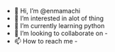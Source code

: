 - 👋 Hi, I’m @enmamachi
- 👀 I’m interested in alot of thing
- 🌱 I’m currently learning python
- 💞️ I’m looking to collaborate on -
- 📫 How to reach me -

<!---
enmamachi/enmamachi is a ✨ special ✨ repository because its `README.md` (this file) appears on your GitHub profile.
You can click the Preview link to take a look at your changes.
--->
